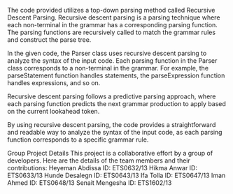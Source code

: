 The code provided utilizes a top-down parsing method called Recursive Descent Parsing. 
Recursive descent parsing is a parsing technique where each non-terminal in the grammar has a corresponding parsing function. 
The parsing functions are recursively called to match the grammar rules and construct the parse tree.

In the given code, the Parser class uses recursive descent parsing to analyze the syntax of the input code. 
Each parsing function in the Parser class corresponds to a non-terminal in the grammar. 
For example, the parseStatement function handles statements, the parseExpression function handles expressions, and so on.

Recursive descent parsing follows a predictive parsing approach, where each parsing function predicts the next grammar production to apply based on the current lookahead token. 

By using recursive descent parsing, the code provides a straightforward and readable way to analyze the syntax of the input code, as each parsing function corresponds to a specific grammar rule.

Group Project Details
This project is a collaborative effort by a group of developers. Here are the details of the team members and their contributions:
Heyeman Abdissa     ID: ETS0632/13
Hikma Anwar         ID: ETS0633/13
Hunde Desalegn      ID: ETS0643/13
Ifa Tolla           ID: ETS0647/13
Iman Ahmed          ID: ETS0648/13
Senait Mengesha     ID: ETS1602/13

